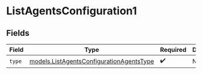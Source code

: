 # ListAgentsConfiguration1


## Fields

| Field                                                                                      | Type                                                                                       | Required                                                                                   | Description                                                                                |
| ------------------------------------------------------------------------------------------ | ------------------------------------------------------------------------------------------ | ------------------------------------------------------------------------------------------ | ------------------------------------------------------------------------------------------ |
| `type`                                                                                     | [models.ListAgentsConfigurationAgentsType](../models/listagentsconfigurationagentstype.md) | :heavy_check_mark:                                                                         | N/A                                                                                        |